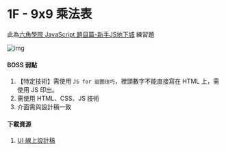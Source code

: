 # 1F - 9x9 乘法表

此為[六角學院 JavaScript 題目篇-新手JS地下城](https://www.udemy.com/course/js-underground/learn/lecture/13346416#overview) 練習題

![img](https://i.udemycdn.com/redactor/raw/2019-01-23_07-03-50-cdee8697795fd0dc096106e0151a0e93.png)



#### BOSS 弱點

1. 【特定技術】需使用 `JS for 迴圈技巧`，裡頭數字不能直接寫在 HTML 上，需使用 JS 印出。
2.   需使用 HTML、CSS、JS 技術
3. 介面需與設計稿一致

#### 下載資源

1. [UI 線上設計稿](https://xd.adobe.com/spec/256981fc-ef65-4d9b-773c-45d8ef0353c6-5358/screen/50fba855-bde7-4771-b73c-3fd839418cf0/multiplication-chart/)